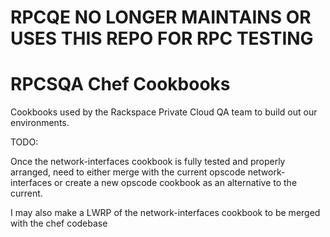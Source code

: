 # RPCQE NO LONGER MAINTAINS OR USES THIS REPO FOR RPC TESTING

RPCSQA Chef Cookbooks
=====================

Cookbooks used by the Rackspace Private Cloud QA team to build out our environments.

TODO:

Once the network-interfaces cookbook is fully tested and properly arranged, need to either merge with the current opscode network-interfaces or create a new opscode cookbook as an alternative to the current.

I may also make a LWRP of the network-interfaces cookbook to be merged with the chef codebase
